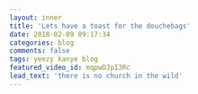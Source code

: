 ```yaml
---
layout: inner
title: 'Lets have a toast for the douchebags'
date: 2018-02-09 09:17:34
categories: blog 
comments: false
tags: yeezy kanye blog
featured_video_id: mqpwDJpI3Rc
lead_text: 'there is no church in the wild'
---
```


